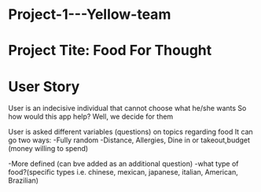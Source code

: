 # Project-1---Yellow-team

# Project Tite: Food For Thought

# User Story
User is an indecisive individual that cannot choose what he/she wants
So how would this app help? Well, we decide for them

User is asked different variables (questions) on topics regarding food
It can go two ways:
-Fully random
-Distance, Allergies, Dine in or takeout,budget (money willing to spend)

-More defined (can bve added as an additional question)
-what type of food?(specific types i.e. chinese, mexican, japanese, italian, American, Brazilian)

